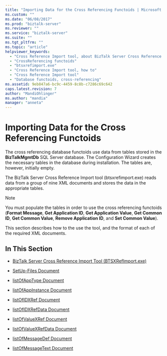 ```yaml
---
title: "Importing Data for the Cross Referencing Functoids | Microsoft Docs"
ms.custom: ""
ms.date: "06/08/2017"
ms.prod: "biztalk-server"
ms.reviewer: ""
ms.service: "biztalk-server"
ms.suite: ""
ms.tgt_pltfrm: ""
ms.topic: "article"
helpviewer_keywords: 
  - "Cross Reference Import tool, about BizTalk Server Cross Reference Import tool"
  - "CrossReferencing functoids"
  - "btsxrefimport.exe"
  - "Cross Reference Import tool, how to"
  - "Cross Reference Import tool"
  - "Database functoids, cross-referencing"
ms.assetid: 9eb847a6-bc9c-4459-8c8b-c7286c69c642
caps.latest.revision: 7
author: "MandiOhlinger"
ms.author: "mandia"
manager: "anneta"
---
```

# Importing Data for the Cross Referencing Functoids
The cross referencing database functoids use data from tables stored in the **BizTalkMgmtDb** SQL Server database. The Configuration Wizard creates the necessary tables in the database during installation. The tables are, however, initially empty.  
  
 The BizTalk Server Cross Reference Import tool (btsxrefimport.exe) reads data from a group of nine XML documents and stores the data in the appropriate tables.  
  
> [!NOTE]
>  You must populate the tables in order to use the cross referencing functoids (**Format Message**, **Get Application ID**, **Get Application Value**, **Get Common ID**, **Get Common Value**, **Remove Application ID**, and **Set Common Value**).  
  
 This section describes how to the use the tool, and the format of each of the required XML documents.  
  
## In This Section  
  
-   [BizTalk Server Cross Reference Import Tool (BTSXRefImport.exe)](../core/biztalk-server-cross-reference-import-tool-btsxrefimport-exe.md)  
  
-   [SetUp-Files Document](../core/setup-files-document.md)  
  
-   [listOfAppType Document](../core/listofapptype-document.md)  
  
-   [listOfAppInstance Document](../core/listofappinstance-document.md)  
  
-   [listOfIDXRef Document](../core/listofidxref-document.md)  
  
-   [listOfIDXRefData Document](../core/listofidxrefdata-document.md)  
  
-   [listOfValueXRef Document](../core/listofvaluexref-document.md)  
  
-   [listOfValueXRefData Document](../core/listofvaluexrefdata-document.md)  
  
-   [listOfMessageDef Document](../core/listofmessagedef-document.md)  
  
-   [listOfMessageText Document](../core/listofmessagetext-document.md)